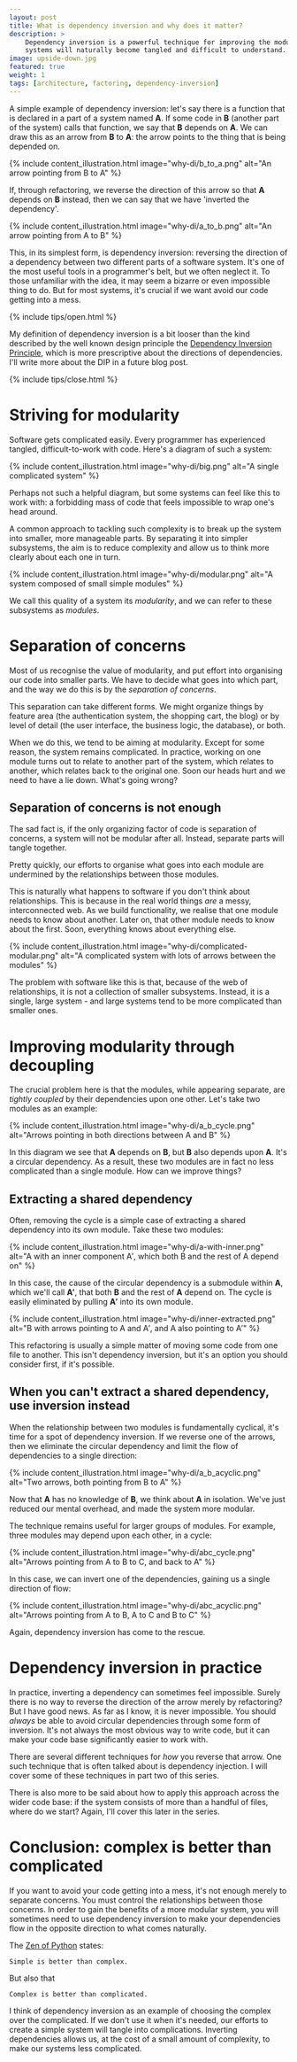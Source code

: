 ```yaml
---
layout: post
title: What is dependency inversion and why does it matter?
description: >
    Dependency inversion is a powerful technique for improving the modularity of software. Without it,
    systems will naturally become tangled and difficult to understand.
image: upside-down.jpg
featured: true
weight: 1
tags: [architecture, factoring, dependency-inversion]
---
```


A simple example of dependency inversion: let's say there is a function that is declared in a part of a system named **A**. If some code in **B**
(another part of the system) calls that function, we say that **B** depends on **A**. We can draw this as an arrow
from **B** to **A**: the arrow points to the thing that is being depended on.

{% include content_illustration.html image="why-di/b_to_a.png" alt="An arrow pointing from B to A" %}

If, through refactoring, we reverse the direction of this arrow so that **A** depends on **B** instead, then we can say
that we have 'inverted the dependency'.

{% include content_illustration.html image="why-di/a_to_b.png" alt="An arrow pointing from A to B" %}

This, in its simplest form, is dependency inversion: reversing the direction of a dependency between two different parts
of a software system. It's one of the most useful tools in a programmer's belt, but
we often neglect it. To those unfamiliar with the idea, it may seem a bizarre or even impossible thing to do. But for
most systems, it's crucial if we want avoid our code getting into a mess.

{% include tips/open.html %}    
  <p>My definition of dependency inversion is a bit looser than the kind described by the
  well known design principle the
  <a href="https://en.wikipedia.org/wiki/Dependency_inversion_principle">Dependency Inversion Principle</a>,
  which is more prescriptive about the directions of dependencies. I'll write more about the DIP in a future
  blog post.</p>
{% include tips/close.html %}

# Striving for modularity

Software gets complicated easily. Every programmer has experienced tangled, difficult-to-work with code.
Here's a diagram of such a system:

{% include content_illustration.html image="why-di/big.png" alt="A single complicated system" %}

Perhaps not such a helpful diagram, but some systems can feel like this to work with: a forbidding mass
of code that feels impossible to wrap one's head around.

A common approach to tackling such complexity is to break up the system into smaller, more manageable parts.
By separating it into simpler subsystems, the aim is to reduce complexity and allow us to think more clearly
about each one in turn.

{% include content_illustration.html image="why-di/modular.png" alt="A system composed of small simple modules" %}

We call this quality of a system its *modularity*, and we can refer to these subsystems as *modules*.

# Separation of concerns

Most of us recognise the value of modularity, and put effort into organising our code into smaller parts. We have to
decide what goes into which part, and the way we do this is by the *separation of concerns*.

This separation can take different forms. We might organize things by feature area
(the authentication system, the shopping cart, the blog) or by level of detail
(the user interface, the business logic, the database), or both.

When we do this, we tend to be aiming at modularity. Except for some reason, the system remains complicated.
In practice, working on one module turns out to relate to another part of the system,
which relates to another, which relates back to the original one. Soon our heads hurt and we need to have
a lie down. What's going wrong?

## Separation of concerns is not enough

The sad fact is, if the only organizing factor of code is separation of concerns, a system will not be
modular after all. Instead, separate parts will tangle together.

Pretty quickly, our efforts to organise what goes into each module are undermined by the relationships between those
modules.

This is naturally what happens to software if you don't think about relationships. This is because in the real world
things *are* a messy, interconnected web. As we build functionality, we realise that one module needs to know about
another. Later on, that other module needs to know about the first. Soon, everything knows about everything else.

{% include content_illustration.html image="why-di/complicated-modular.png" alt="A complicated system with lots of arrows between the modules" %}


The problem with software like this is that, because of the web of relationships, it is not a collection of smaller
subsystems. Instead, it is a single, large system - and large systems tend to be more complicated than smaller ones.

# Improving modularity through decoupling

The crucial problem here is that the modules, while appearing separate, are *tightly coupled* by their dependencies
upon one other. Let's take two modules as an example:

{% include content_illustration.html image="why-di/a_b_cycle.png" alt="Arrows pointing in both directions between A and B" %}

In this diagram we see that **A** depends on **B**, but **B** also depends upon **A**. It's a
circular dependency. As a result, these two modules are in fact no less complicated than a single module.
How can we improve things?

## Extracting a shared dependency

Often, removing the cycle is a simple case of extracting a shared dependency into its own module. Take these two
modules:

{% include content_illustration.html image="why-di/a-with-inner.png" alt="A with an inner component A&prime;, which both B and the rest of A depend on" %}

In this case, the cause of the circular dependency is a submodule within **A**, which we'll call **A&prime;**, that
both **B** and the rest of **A** depend on. The cycle is easily eliminated by pulling **A&prime;** into its
own module.

{% include content_illustration.html image="why-di/inner-extracted.png" alt="B with arrows pointing to A and A&prime;, and A also pointing to A&prime;" %}

This refactoring is usually a simple matter of moving some code from one file to another. This isn't dependency inversion,
but it's an option you should consider first, if it's possible.

## When you can't extract a shared dependency, use inversion instead 

When the relationship between two modules is fundamentally cyclical, it's time for a spot of dependency inversion.
If we reverse one of the arrows, then we eliminate the circular dependency and limit the flow of dependencies to a
single direction:

{% include content_illustration.html image="why-di/a_b_acyclic.png" alt="Two arrows, both pointing from B to A" %}

Now that **A** has no knowledge of **B**, we think about **A** in isolation. We've just reduced our mental overhead,
and made the system more modular.

The technique remains useful for larger groups of modules. For example, three modules may depend upon each other, in
a cycle:

{% include content_illustration.html image="why-di/abc_cycle.png" alt="Arrows pointing from A to B to C, and back to A" %}

In this case, we can invert one of the dependencies, gaining us a single direction of flow:

{% include content_illustration.html image="why-di/abc_acyclic.png" alt="Arrows pointing from A to B, A to C and B to C" %}

Again, dependency inversion has come to the rescue.

# Dependency inversion in practice

In practice, inverting a dependency can sometimes feel impossible. Surely there is no way to reverse the direction of
the arrow merely by refactoring? But I have good news. As far as I know, it is never impossible.
You should *always* be able to avoid circular dependencies through some form of inversion. It's not always the most obvious way
to write code, but it can make your code base significantly easier to work with.

There are several different techniques for *how* you reverse that arrow. One such technique that is often
 talked about is dependency injection. I will cover some of these techniques in part two of this series.

There is also more to be said about how to apply this approach across the wider code base: if the system consists of
more than a handful of files, where do we start? Again, I'll cover this later in the series.

# Conclusion: complex is better than complicated

If you want to avoid your code getting into a mess, it's not enough merely to separate concerns. You must control the
relationships between those concerns. In order to gain the benefits of a more modular system,
you will sometimes need to use dependency inversion to make your dependencies flow in the opposite direction to what
comes naturally.

The [Zen of Python](https://en.wikipedia.org/wiki/Zen_of_Python) states:

    Simple is better than complex.

But also that

    Complex is better than complicated.

I think of dependency inversion as an example of choosing the complex over the complicated. If we don't use it when
it's needed, our efforts to create a simple system will tangle into complications. Inverting dependencies allows us,
at the cost of a small amount of complexity, to make our systems less complicated.